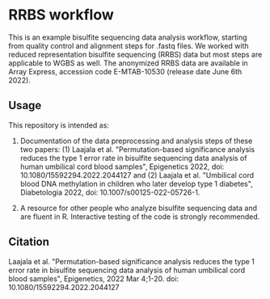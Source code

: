 # RRBS workflow

This is an example bisulfite sequencing data analysis workflow, starting from quality control and alignment steps for .fastq files. We worked with reduced representation bisulfite sequencing (RRBS) data but most steps are applicable to WGBS as well. The anonymized RRBS data are available in Array Express, accession code E-MTAB-10530 (release date June 6th 2022).

## Usage

This repository is intended as:

1. Documentation of the data preprocessing and analysis steps of these two papers: (1) Laajala et al. "Permutation-based significance analysis reduces the type 1 error rate in bisulfite sequencing data analysis of human umbilical cord blood samples", Epigenetics 2022, doi: 10.1080/15592294.2022.2044127 and (2) Laajala et al. "Umbilical cord blood DNA methylation in children who later develop type 1 diabetes", Diabetologia 2022, doi: 10.1007/s00125-022-05726-1.

2. A resource for other people who analyze bisulfite sequencing data and are fluent in R. Interactive testing of the code is strongly recommended.

## Citation

Laajala et al. "Permutation-based significance analysis reduces the type 1 error rate in bisulfite sequencing data analysis of human umbilical cord blood samples", Epigenetics, 2022 Mar 4;1-20. doi: 10.1080/15592294.2022.2044127



